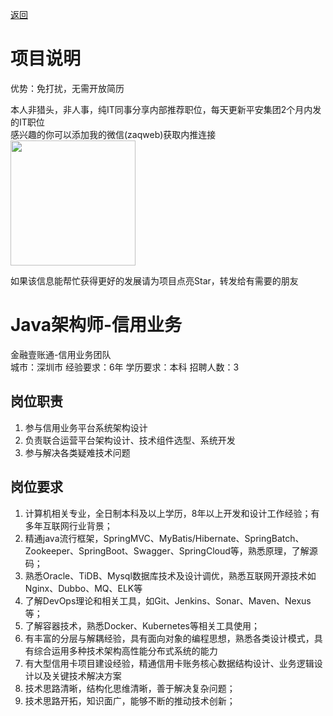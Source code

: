 [返回](../)

# 项目说明

优势：免打扰，无需开放简历

本人非猎头，非人事，纯IT同事分享内部推荐职位，每天更新平安集团2个月内发的IT职位  
感兴趣的你可以添加我的微信(zaqweb)获取内推连接  
<img src="https://github.com/zaqweb/PA-IT-JOBS/blob/master/WechatICode.jpeg"  height="200" width="200">

如果该信息能帮忙获得更好的发展请为项目点亮Star，转发给有需要的朋友

# Java架构师-信用业务
金融壹账通-信用业务团队  
城市：深圳市 经验要求：6年 学历要求：本科  招聘人数：3

## 岗位职责
1. 参与信用业务平台系统架构设计
2. 负责联合运营平台架构设计、技术组件选型、系统开发
3. 参与解决各类疑难技术问题

## 岗位要求
1. 计算机相关专业，全日制本科及以上学历，8年以上开发和设计工作经验；有多年互联网行业背景；
2. 精通java流行框架，SpringMVC、MyBatis/Hibernate、SpringBatch、Zookeeper、SpringBoot、Swagger、SpringCloud等，熟悉原理，了解源码；
3. 熟悉Oracle、TiDB、Mysql数据库技术及设计调优，熟悉互联网开源技术如Nginx、Dubbo、MQ、ELK等
4. 了解DevOps理论和相关工具，如Git、Jenkins、Sonar、Maven、Nexus等；
5. 了解容器技术，熟悉Docker、Kubernetes等相关工具使用；
6. 有丰富的分层与解耦经验，具有面向对象的编程思想，熟悉各类设计模式，具有综合运用多种技术架构高性能分布式系统的能力
7. 有大型信用卡项目建设经验，精通信用卡账务核心数据结构设计、业务逻辑设计以及关键技术解决方案
8. 技术思路清晰，结构化思维清晰，善于解决复杂问题； 
9. 技术思路开拓，知识面广，能够不断的推动技术创新；




